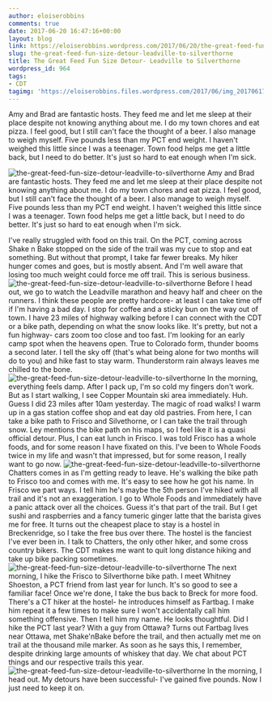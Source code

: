 ```yaml
---
author: eloiserobbins
comments: true
date: 2017-06-20 16:47:16+00:00
layout: blog
link: https://eloiserobbins.wordpress.com/2017/06/20/the-great-feed-fun-size-detour-leadville-to-silverthorne/
slug: the-great-feed-fun-size-detour-leadville-to-silverthorne
title: The Great Feed Fun Size Detour- Leadville to Silverthorne
wordpress_id: 964
tags:
- CDT
tagimg: 'https://eloiserobbins.files.wordpress.com/2017/06/img_20170617_102550.jpg'
---
```


Amy and Brad are fantastic hosts. They feed me and let me sleep at their place despite not knowing anything about me. I do my town chores and eat pizza. I feel good, but I still can't face the thought of a beer. I also manage to weigh myself. Five pounds less than my PCT end weight. I haven't weighed this little since I was a teenager. Town food helps me get a little back, but I need to do better. It's just so hard to eat enough when I'm sick.


![the-great-feed-fun-size-detour-leadville-to-silverthorne](https://eloiserobbins.files.wordpress.com/2017/06/img_20170617_102550.jpg)
Amy and Brad are fantastic hosts. They feed me and let me sleep at their place despite not knowing anything about me. I do my town chores and eat pizza. I feel good, but I still can't face the thought of a beer. I also manage to weigh myself. Five pounds less than my PCT end weight. I haven't weighed this little since I was a teenager. Town food helps me get a little back, but I need to do better. It's just so hard to eat enough when I'm sick.

I've really struggled with food on this trail. On the PCT, coming across Shake n Bake stopped on the side of the trail was my cue to stop and eat something. But without that prompt, I take far fewer breaks. My hiker hunger comes and goes, but is mostly absent. And I'm well aware that losing too much weight could force me off trail. This is serious business.
![the-great-feed-fun-size-detour-leadville-to-silverthorne](https://eloiserobbins.files.wordpress.com/2017/06/img_20170617_160224.jpg)
Before I head out, we go to watch the Leadville marathon and heavy half and cheer on the runners. I think these people are pretty hardcore- at least I can take time off if I'm having a bad day.
I stop for coffee and a sticky bun on the way out of town. I have 23 miles of highway walking before I can connect with the CDT or a bike path, depending on what the snow looks like. It's pretty, but not a fun highway- cars zoom too close and too fast. I'm looking for an early camp spot when the heavens open. True to Colorado form, thunder booms a second later. I tell the sky off (that's what being alone for two months will do to you) and hike fast to stay warm. Thunderstorm rain always leaves me chilled to the bone.
![the-great-feed-fun-size-detour-leadville-to-silverthorne](https://eloiserobbins.files.wordpress.com/2017/06/img_20170617_161839.jpg)
In the morning, everything feels damp. After I pack up, I'm so cold my fingers don't work. But as I start walking, I see Copper Mountain ski area immediately. Huh. Guess I did 23 miles after 10am yesterday. The magic of road walks! I warm up in a gas station coffee shop and eat day old pastries. 
From here, I can take a bike path to Frisco and Silvethorne, or I can take the trail through snow. Ley mentions the bike path on his maps, so I feel like it is a quasi official detour. Plus, I can eat lunch in Frisco. I was told Frisco has a whole foods, and for some reason I have fixated on this. I've been to Whole Foods twice in my life and wasn't that impressed, but for some reason, I really want to go now.
![the-great-feed-fun-size-detour-leadville-to-silverthorne](https://eloiserobbins.files.wordpress.com/2017/06/img_20170617_163452.jpg)
Chatters comes in as I'm getting ready to leave. He's walking the bike path to Frisco too and comes with me. It's easy to see how he got his name. In Frisco we part ways. I tell him he's maybe the 5th person I've hiked with all trail and it's not an exaggeration. I go to Whole Foods and immediately have a panic attack over all the choices. Guess it's that part of the trail. But I get sushi and raspberries and a fancy tumeric ginger latte that the barista gives me for free. It turns out the cheapest place to stay is a hostel in Breckenridge, so I take the free bus over there.
The hostel is the fanciest I've ever been in. I talk to Chatters, the only other hiker, and some cross country bikers. The CDT makes me want to quit long distance hiking and take up bike packing sometimes.
![the-great-feed-fun-size-detour-leadville-to-silverthorne](https://eloiserobbins.files.wordpress.com/2017/06/img_20170617_164909.jpg)
The next morning, I hike the Frisco to Silverthorne bike path. I meet Whitney Shoeston, a PCT friend from last year for lunch. It's so good to see a familiar face! Once we're done, I take the bus back to Breck for more food. There's a CT hiker at the hostel- he introduces himself as Fartbag. I make him repeat it a few times to make sure I won't accidentally call him something offensive. Then I tell him my name. He looks thoughtful. Did I hike the PCT last year? With a guy from Ottawa? Turns out Fartbag lives near Ottawa, met Shake'nBake before the trail, and then actually met me on trail at the thousand mile marker. As soon as he says this, I remember, despite drinking large amounts of whiskey that day. We chat about PCT things and our respective trails this year.
![the-great-feed-fun-size-detour-leadville-to-silverthorne](https://eloiserobbins.files.wordpress.com/2017/06/img_20170619_131731.jpg)
In the morning, I head out. My detours have been successful- I've gained five pounds. Now I just need to keep it on.
